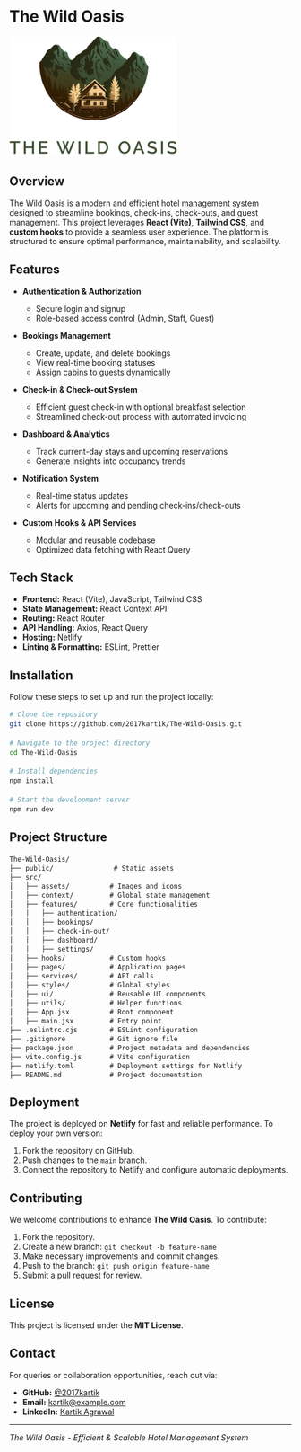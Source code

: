 # The Wild Oasis

![The Wild Oasis Logo](public/logo-light.png)

## Overview
The Wild Oasis is a modern and efficient hotel management system designed to streamline bookings, check-ins, check-outs, and guest management. This project leverages **React (Vite)**, **Tailwind CSS**, and **custom hooks** to provide a seamless user experience. The platform is structured to ensure optimal performance, maintainability, and scalability.

## Features
- **Authentication & Authorization**
  - Secure login and signup
  - Role-based access control (Admin, Staff, Guest)
  
- **Bookings Management**
  - Create, update, and delete bookings
  - View real-time booking statuses
  - Assign cabins to guests dynamically

- **Check-in & Check-out System**
  - Efficient guest check-in with optional breakfast selection
  - Streamlined check-out process with automated invoicing
  
- **Dashboard & Analytics**
  - Track current-day stays and upcoming reservations
  - Generate insights into occupancy trends
  
- **Notification System**
  - Real-time status updates
  - Alerts for upcoming and pending check-ins/check-outs

- **Custom Hooks & API Services**
  - Modular and reusable codebase
  - Optimized data fetching with React Query

## Tech Stack
- **Frontend:** React (Vite), JavaScript, Tailwind CSS
- **State Management:** React Context API
- **Routing:** React Router
- **API Handling:** Axios, React Query
- **Hosting:** Netlify
- **Linting & Formatting:** ESLint, Prettier

## Installation
Follow these steps to set up and run the project locally:

```sh
# Clone the repository
git clone https://github.com/2017kartik/The-Wild-Oasis.git

# Navigate to the project directory
cd The-Wild-Oasis

# Install dependencies
npm install

# Start the development server
npm run dev
```

## Project Structure
```plaintext
The-Wild-Oasis/
├── public/               # Static assets
├── src/
│   ├── assets/          # Images and icons
│   ├── context/         # Global state management
│   ├── features/        # Core functionalities
│   │   ├── authentication/
│   │   ├── bookings/
│   │   ├── check-in-out/
│   │   ├── dashboard/
│   │   ├── settings/
│   ├── hooks/           # Custom hooks
│   ├── pages/           # Application pages
│   ├── services/        # API calls
│   ├── styles/          # Global styles
│   ├── ui/              # Reusable UI components
│   ├── utils/           # Helper functions
│   ├── App.jsx          # Root component
│   ├── main.jsx         # Entry point
├── .eslintrc.cjs        # ESLint configuration
├── .gitignore           # Git ignore file
├── package.json         # Project metadata and dependencies
├── vite.config.js       # Vite configuration
├── netlify.toml         # Deployment settings for Netlify
├── README.md            # Project documentation
```

## Deployment
The project is deployed on **Netlify** for fast and reliable performance. To deploy your own version:
1. Fork the repository on GitHub.
2. Push changes to the `main` branch.
3. Connect the repository to Netlify and configure automatic deployments.

## Contributing
We welcome contributions to enhance **The Wild Oasis**. To contribute:
1. Fork the repository.
2. Create a new branch: `git checkout -b feature-name`
3. Make necessary improvements and commit changes.
4. Push to the branch: `git push origin feature-name`
5. Submit a pull request for review.

## License
This project is licensed under the **MIT License**.

## Contact
For queries or collaboration opportunities, reach out via:
- **GitHub:** [@2017kartik](https://github.com/2017kartik)
- **Email:** kartik@example.com
- **LinkedIn:** [Kartik Agrawal](https://www.linkedin.com/in/kartik-agrawal)

---
_The Wild Oasis - Efficient & Scalable Hotel Management System_

